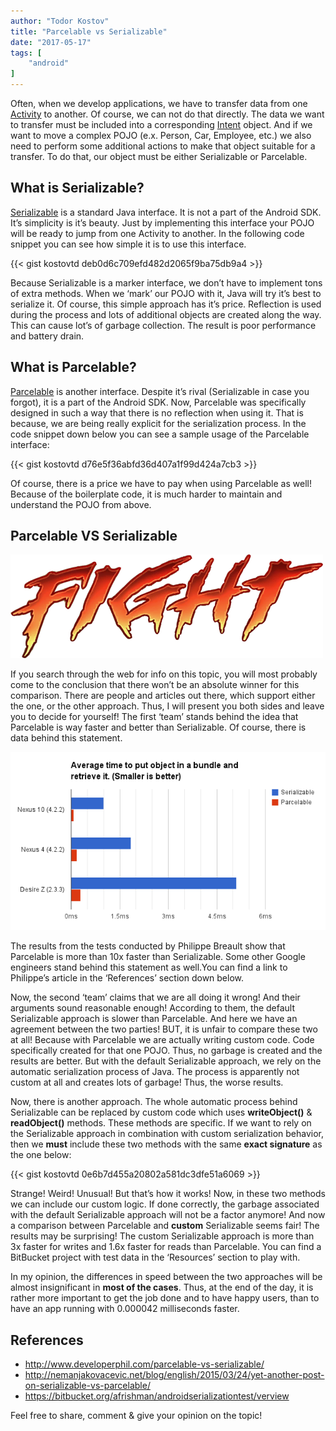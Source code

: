 ```yaml
---
author: "Todor Kostov"
title: "Parcelable vs Serializable"
date: "2017-05-17"
tags: [
    "android"
]
---
```


Often, when we develop applications, we have to transfer data from one [Activity](https://developer.android.com/reference/android/app/Activity.html) to another. Of course, we can not do that directly. The data we want to transfer must be included into a corresponding [Intent](https://developer.android.com/reference/android/content/Intent.html) object. And if we want to move a complex POJO (e.x. Person, Car, Employee, etc.) we also need to perform some additional actions to make that object suitable for a transfer. To do that, our object must be either Serializable or Parcelable.

## What is Serializable?

[Serializable](https://docs.oracle.com/javase/7/docs/api/java/io/Serializable.html) is a standard Java interface. It is not a part of the Android SDK. It’s simplicity is it’s beauty. Just by implementing this interface your POJO will be ready to jump from one Activity to another. In the following code snippet you can see how simple it is to use this interface.

{{< gist kostovtd deb0d6c709efd482d2065f9ba75db9a4 >}}

Because Serializable is a marker interface, we don’t have to implement tons of extra methods. When we ‘mark’ our POJO with it, Java will try it’s best to serialize it.
Of course, this simple approach has it’s price. Reflection is used during the process and lots of additional objects are created along the way. This can cause lot’s of garbage collection. The result is poor performance and battery drain.

## What is Parcelable?

[Parcelable](https://developer.android.com/reference/android/os/Parcelable.html) is another interface. Despite it’s rival (Serializable in case you forgot), it is a part of the Android SDK. Now, Parcelable was specifically designed in such a way that there is no reflection when using it. That is because, we are being really explicit for the serialization process. In the code snippet down below you can see a sample usage of the Parcelable interface:

{{< gist kostovtd d76e5f36abfd36d407a1f99d424a7cb3 >}}

Of course, there is a price we have to pay when using Parcelable as well! Because of the boilerplate code, it is much harder to maintain and understand the POJO from above.

## Parcelable VS Serializable

![](/14861-1dsk7z8y9rniepcxru5ntwg.png)

If you search through the web for info on this topic, you will most probably come to the conclusion that there won’t be an absolute winner for this comparison. There are people and articles out there, which support either the one, or the other approach. Thus, I will present you both sides and leave you to decide for yourself!
The first ‘team’ stands behind the idea that Parcelable is way faster and better than Serializable. Of course, there is data behind this statement.

![](/78b26-1d4iacvhmfirbgr4c0yqcvw.png)

The results from the tests conducted by Philippe Breault show that Parcelable is more than 10x faster than Serializable. Some other Google engineers stand behind this statement as well.You can find a link to Philippe’s article in the ‘References’ section down below.

Now, the second ‘team’ claims that we are all doing it wrong! And their arguments sound reasonable enough!
According to them, the default Serializable approach is slower than Parcelable. And here we have an agreement between the two parties! BUT, it is unfair to compare these two at all! Because with Parcelable we are actually writing custom code. Code specifically created for that one POJO. Thus, no garbage is created and the results are better. But with the default Serializable approach, we rely on the automatic serialization process of Java. The process is apparently not custom at all and creates lots of garbage! Thus, the worse results. 

Now, there is another approach. The whole automatic process behind Serializable can be replaced by custom code which uses **writeObject()** & **readObject()** methods. These methods are specific. If we want to rely on the Serializable approach in combination with custom serialization behavior, then we **must** include these two methods with the same **exact signature** as the one below:

{{< gist kostovtd 0e6b7d455a20802a581dc3dfe51a6069 >}}

Strange! Weird! Unusual! But that’s how it works! Now, in these two methods we can include our custom logic. If done correctly, the garbage associated with the default Serializable approach will not be a factor anymore!
And now a comparison between Parcelable and **custom** Serializable seems fair! The results may be surprising! The custom Serializable approach is more than 3x faster for writes and 1.6x faster for reads than Parcelable. You can find a BitBucket project with test data in the ‘Resources’ section to play with.

In my opinion, the differences in speed between the two approaches will be almost insignificant in **most of the cases**. Thus, at the end of the day, it is rather more important to get the job done and to have happy users, than to have an app running with 0.000042 milliseconds faster.

## References

* http://www.developerphil.com/parcelable-vs-serializable/
* http://nemanjakovacevic.net/blog/english/2015/03/24/yet-another-post-on-serializable-vs-parcelable/
* https://bitbucket.org/afrishman/androidserializationtest/verview

Feel free to share, comment & give your opinion on the topic!